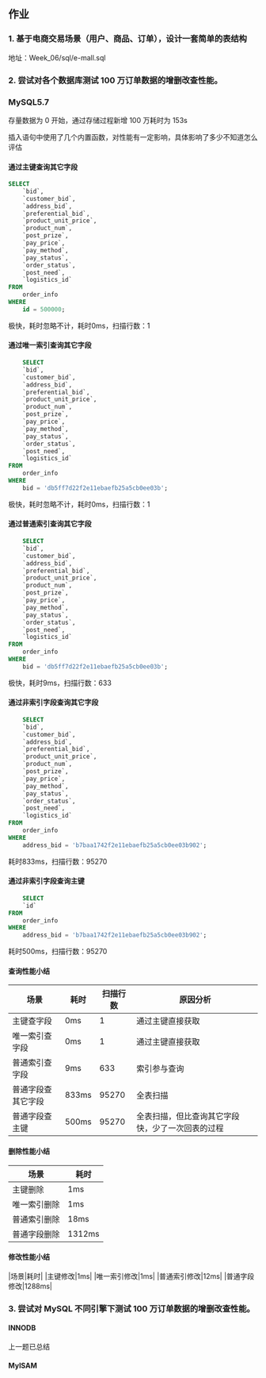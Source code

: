 
## 作业

### 1. 基于电商交易场景（用户、商品、订单），设计一套简单的表结构

地址：Week_06/sql/e-mall.sql

### 2. 尝试对各个数据库测试 100 万订单数据的增删改查性能。

### MySQL5.7
 
存量数据为 0 开始，通过存储过程新增 100 万耗时为 153s

插入语句中使用了几个内置函数，对性能有一定影响，具体影响了多少不知道怎么评估

#### 通过主键查询其它字段
``` sql
SELECT
	`bid`,
	`customer_bid`,
	`address_bid`,
	`preferential_bid`,
	`product_unit_price`,
	`product_num`,
	`post_prize`,
	`pay_price`,
	`pay_method`,
	`pay_status`,
	`order_status`,
	`post_need`,
	`logistics_id` 
FROM
	order_info 
WHERE
	id = 500000;
``` 

极快，耗时忽略不计，耗时0ms，扫描行数：1

#### 通过唯一索引查询其它字段

```sql
	SELECT
	`bid`,
	`customer_bid`,
	`address_bid`,
	`preferential_bid`,
	`product_unit_price`,
	`product_num`,
	`post_prize`,
	`pay_price`,
	`pay_method`,
	`pay_status`,
	`order_status`,
	`post_need`,
	`logistics_id` 
FROM
	order_info 
WHERE
	bid = 'db5ff7d22f2e11ebaefb25a5cb0ee03b';
```
极快，耗时忽略不计，耗时0ms，扫描行数：1

#### 通过普通索引查询其它字段

```sql
	SELECT
	`bid`,
	`customer_bid`,
	`address_bid`,
	`preferential_bid`,
	`product_unit_price`,
	`product_num`,
	`post_prize`,
	`pay_price`,
	`pay_method`,
	`pay_status`,
	`order_status`,
	`post_need`,
	`logistics_id` 
FROM
	order_info 
WHERE
	bid = 'db5ff7d22f2e11ebaefb25a5cb0ee03b';
```
极快，耗时9ms，扫描行数：633
#### 通过非索引字段查询其它字段

```sql
	SELECT
	`bid`,
	`customer_bid`,
	`address_bid`,
	`preferential_bid`,
	`product_unit_price`,
	`product_num`,
	`post_prize`,
	`pay_price`,
	`pay_method`,
	`pay_status`,
	`order_status`,
	`post_need`,
	`logistics_id` 
FROM
	order_info 
WHERE
	address_bid = 'b7baa1742f2e11ebaefb25a5cb0ee03b902';
```

耗时833ms，扫描行数：95270


#### 通过非索引字段查询主键

```sql
	SELECT
	`id`
FROM
	order_info 
WHERE
	address_bid = 'b7baa1742f2e11ebaefb25a5cb0ee03b902';
```

耗时500ms，扫描行数：95270

#### 查询性能小结
|场景|耗时|扫描行数|原因分析|
|---|----|----|---|
|主键查字段|0ms|1|通过主键直接获取|
|唯一索引查字段|0ms|1|通过主键直接获取|
|普通索引查字段|9ms|633|索引参与查询|
|普通字段查其它字段|833ms|95270|全表扫描|
|普通字段查主键|500ms|95270|全表扫描，但比查询其它字段快，少了一次回表的过程|

#### 删除性能小结
|场景|耗时|
|---|----|
|主键删除|1ms|
|唯一索引删除|1ms|
|普通索引删除|18ms|
|普通字段删除|1312ms|

#### 修改性能小结
|场景|耗时|
|主键修改|1ms|
|唯一索引修改|1ms|
|普通索引修改|12ms|
|普通字段修改|1288ms|



### 3. 尝试对 MySQL 不同引擎下测试 100 万订单数据的增删改查性能。

#### INNODB

上一题已总结

#### MyISAM